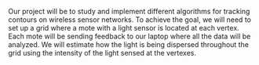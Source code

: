 Our project will be to study and implement different algorithms for tracking contours on wireless sensor networks.  To achieve the goal, we will need to set up a grid where a mote with a light sensor is located at each vertex.  Each mote will be sending feedback to our laptop where all the data will be analyzed.  We will estimate how the light is being dispersed throughout the grid using the intensity of the light sensed at the vertexes.